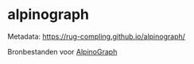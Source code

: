 # alpinograph

Metadata: https://rug-compling.github.io/alpinograph/

Bronbestanden voor [AlpinoGraph](https://urd2.let.rug.nl/~kleiweg/alpinograph/)
